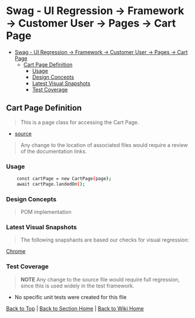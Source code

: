 # Swag - UI Regression -> Framework -> Customer User -> Pages -> Cart Page

<!-- TABLE OF CONTENTS -->

- [Swag - UI Regression -> Framework -> Customer User -> Pages -> Cart Page](#swag---ui-regression---framework---customer-user---pages---cart-page)
  - [Cart Page Definition](#cart-page-definition)
    - [Usage](#usage)
    - [Design Concepts](#design-concepts)
    - [Latest Visual Snapshots](#latest-visual-snapshots)
    - [Test Coverage](#test-coverage)

## Cart Page Definition

> This is a page class for accessing the Cart Page.

- [source](../../../../../src/page-object-model/customer-user/pages/cart-page.ts)

> Any change to the location of associated files would require a review of the documentation links.

### Usage

```sh
    const cartPage = new CartPage(page);
    await cartPage.landedOn();
```

### Design Concepts

> POM implementation

### Latest Visual Snapshots

> The following snapshaots are based our checks for visual regression:

[Chrome](../../../../../src/tests/e2e/order.spec.ts-snapshots/cart-e2e-win32.png)

### Test Coverage

> **NOTE** Any change to the source file would require full regression, since this is used widely in the test framework.

- No specific unit tests were created for this file

[Back to Top](#cart-page-definition) | [Back to Section Home](../../README.md) | [Back to Wiki Home](../../../README.md)
